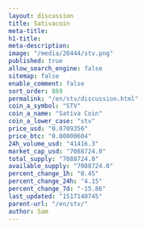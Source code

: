 ```yaml
---
layout: discussion
title: Sativacoin
meta-title: 
h1-title: 
meta-description: 
image: "/media/20444/stv.png"
published: true
allow_search_engine: false
sitemap: false
enable_comment: false
sort_order: 869
permalink: "/en/stv/discussion.html"
coin_a_symbol: "STV"
coin_a_name: "Sativa Coin"
coin_a_lower_case: "stv"
price_usd: "0.0709356"
price_btc: "0.00000604"
24h_volume_usd: "41416.3"
market_cap_usd: "7088724.0"
total_supply: "7088724.0"
available_supply: "7088724.0"
percent_change_1h: "0.45"
percent_change_24h: "4.15"
percent_change_7d: "-15.86"
last_updated: "1517140745"
parent-url: "/en/stv/"
author: Sam
---
```


